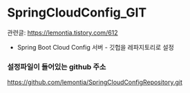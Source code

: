 # SpringCloudConfig_GIT

관련글: https://lemontia.tistory.com/612

- Spring Boot Cloud Config 서버 - 깃헙을 레파지토리로 설정

### 설정파일이 들어있는 github 주소
https://github.com/lemontia/SpringCloudConfigRepository.git
